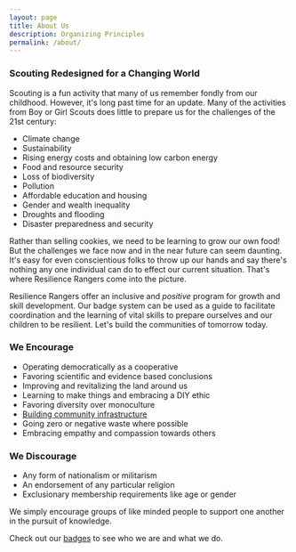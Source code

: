 ```yaml
---
layout: page
title: About Us
description: Organizing Principles
permalink: /about/
---
```


### Scouting Redesigned for a Changing World

Scouting is a fun activity that many of us remember fondly from our childhood. However, it's long past time for an update. Many of the activities from Boy or Girl Scouts does little to prepare us for the challenges of the 21st century:

- Climate change
- Sustainability
- Rising energy costs and obtaining low carbon energy
- Food and resource security
- Loss of biodiversity
- Pollution
- Affordable education and housing
- Gender and wealth inequality
- Droughts and flooding
- Disaster preparedness and security

Rather than selling cookies, we need to be learning to grow our own food! But the challenges we face now and in the near future can seem daunting. It's easy for even conscientious folks to throw up our hands and say there's nothing any one individual can do to effect our current situation. That's where Resilience Rangers come into the picture. 

Resilience Rangers offer an inclusive and _positive_ program for growth and skill development. Our badge system can be used as a guide to facilitate coordination and the learning of vital skills to prepare ourselves and our children to be resilient. Let's build the communities of tomorrow today.

### We Encourage

- Operating democratically as a cooperative
- Favoring scientific and evidence based conclusions
- Improving and revitalizing the land around us
- Learning to make things and embracing a DIY ethic
- Favoring diversity over monoculture
- [Building community infrastructure](/projects)
- Going zero or negative waste where possible
- Embracing empathy and compassion towards others

### We Discourage

- Any form of nationalism or militarism 
- An endorsement of any particular religion
- Exclusionary membership requirements like age or gender

We simply encourage groups of like minded people to support one another in the pursuit of knowledge.

Check out our [badges](/badges) to see who we are and what we do.
